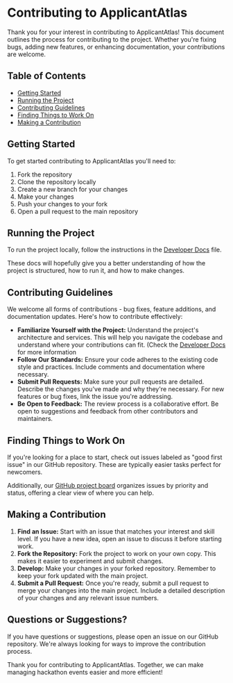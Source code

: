 # Contributing to ApplicantAtlas

Thank you for your interest in contributing to ApplicantAtlas! This document outlines the process for contributing to the project. Whether you're fixing bugs, adding new features, or enhancing documentation, your contributions are welcome.

## Table of Contents

- [Getting Started](#getting-started)
- [Running the Project](#running-the-project)
- [Contributing Guidelines](#contributing-guidelines)
- [Finding Things to Work On](#finding-things-to-work-on)
- [Making a Contribution](#making-a-contribution)

## Getting Started

To get started contributing to ApplicantAtlas you'll need to:
1. Fork the repository
2. Clone the repository locally
3. Create a new branch for your changes
4. Make your changes
5. Push your changes to your fork
6. Open a pull request to the main repository

## Running the Project

To run the project locally, follow the instructions in the [Developer Docs](./website/docs/developers/index.md) file.

These docs will hopefully give you a better understanding of how the project is structured, how to run it, and how to make changes.

## Contributing Guidelines

We welcome all forms of contributions - bug fixes, feature additions, and documentation updates. Here's how to contribute effectively:

- **Familiarize Yourself with the Project:** Understand the project's architecture and services. This will help you navigate the codebase and understand where your contributions can fit. (Check the [Developer Docs](./website/docs/developers/index.md) for more information
- **Follow Our Standards:** Ensure your code adheres to the existing code style and practices. Include comments and documentation where necessary.
- **Submit Pull Requests:** Make sure your pull requests are detailed. Describe the changes you've made and why they're necessary. For new features or bug fixes, link the issue you're addressing.
- **Be Open to Feedback:** The review process is a collaborative effort. Be open to suggestions and feedback from other contributors and maintainers.

## Finding Things to Work On

If you're looking for a place to start, check out issues labeled as "good first issue" in our GitHub repository. These are typically easier tasks perfect for newcomers.

Additionally, our [GitHub project board](https://github.com/users/davidteather/projects/5/views/2) organizes issues by priority and status, offering a clear view of where you can help.

## Making a Contribution

1. **Find an Issue:** Start with an issue that matches your interest and skill level. If you have a new idea, open an issue to discuss it before starting work.
2. **Fork the Repository:** Fork the project to work on your own copy. This makes it easier to experiment and submit changes.
3. **Develop:** Make your changes in your forked repository. Remember to keep your fork updated with the main project.
4. **Submit a Pull Request:** Once you're ready, submit a pull request to merge your changes into the main project. Include a detailed description of your changes and any relevant issue numbers.

## Questions or Suggestions?

If you have questions or suggestions, please open an issue on our GitHub repository. We're always looking for ways to improve the contribution process.

Thank you for contributing to ApplicantAtlas. Together, we can make managing hackathon events easier and more efficient!
